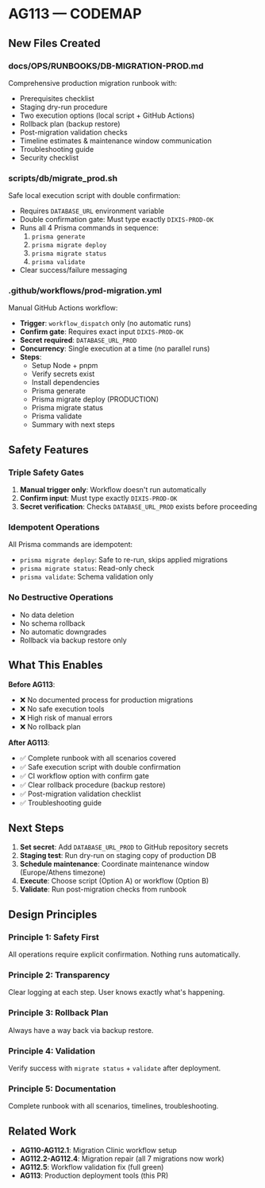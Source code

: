 # AG113 — CODEMAP

## New Files Created

### docs/OPS/RUNBOOKS/DB-MIGRATION-PROD.md
Comprehensive production migration runbook with:
- Prerequisites checklist
- Staging dry-run procedure
- Two execution options (local script + GitHub Actions)
- Rollback plan (backup restore)
- Post-migration validation checks
- Timeline estimates & maintenance window communication
- Troubleshooting guide
- Security checklist

### scripts/db/migrate_prod.sh
Safe local execution script with double confirmation:
- Requires `DATABASE_URL` environment variable
- Double confirmation gate: Must type exactly `DIXIS-PROD-OK`
- Runs all 4 Prisma commands in sequence:
  1. `prisma generate`
  2. `prisma migrate deploy`
  3. `prisma migrate status`
  4. `prisma validate`
- Clear success/failure messaging

### .github/workflows/prod-migration.yml
Manual GitHub Actions workflow:
- **Trigger**: `workflow_dispatch` only (no automatic runs)
- **Confirm gate**: Requires exact input `DIXIS-PROD-OK`
- **Secret required**: `DATABASE_URL_PROD`
- **Concurrency**: Single execution at a time (no parallel runs)
- **Steps**:
  - Setup Node + pnpm
  - Verify secrets exist
  - Install dependencies
  - Prisma generate
  - Prisma migrate deploy (PRODUCTION)
  - Prisma migrate status
  - Prisma validate
  - Summary with next steps

## Safety Features

### Triple Safety Gates
1. **Manual trigger only**: Workflow doesn't run automatically
2. **Confirm input**: Must type exactly `DIXIS-PROD-OK`
3. **Secret verification**: Checks `DATABASE_URL_PROD` exists before proceeding

### Idempotent Operations
All Prisma commands are idempotent:
- `prisma migrate deploy`: Safe to re-run, skips applied migrations
- `prisma migrate status`: Read-only check
- `prisma validate`: Schema validation only

### No Destructive Operations
- No data deletion
- No schema rollback
- No automatic downgrades
- Rollback via backup restore only

## What This Enables

**Before AG113**:
- ❌ No documented process for production migrations
- ❌ No safe execution tools
- ❌ High risk of manual errors
- ❌ No rollback plan

**After AG113**:
- ✅ Complete runbook with all scenarios covered
- ✅ Safe execution script with double confirmation
- ✅ CI workflow option with confirm gate
- ✅ Clear rollback procedure (backup restore)
- ✅ Post-migration validation checklist
- ✅ Troubleshooting guide

## Next Steps

1. **Set secret**: Add `DATABASE_URL_PROD` to GitHub repository secrets
2. **Staging test**: Run dry-run on staging copy of production DB
3. **Schedule maintenance**: Coordinate maintenance window (Europe/Athens timezone)
4. **Execute**: Choose script (Option A) or workflow (Option B)
5. **Validate**: Run post-migration checks from runbook

## Design Principles

### Principle 1: Safety First
All operations require explicit confirmation. Nothing runs automatically.

### Principle 2: Transparency
Clear logging at each step. User knows exactly what's happening.

### Principle 3: Rollback Plan
Always have a way back via backup restore.

### Principle 4: Validation
Verify success with `migrate status` + `validate` after deployment.

### Principle 5: Documentation
Complete runbook with all scenarios, timelines, troubleshooting.

## Related Work

- **AG110-AG112.1**: Migration Clinic workflow setup
- **AG112.2-AG112.4**: Migration repair (all 7 migrations now work)
- **AG112.5**: Workflow validation fix (full green)
- **AG113**: Production deployment tools (this PR)
